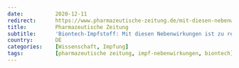 ```yaml
---
date:          2020-12-11
redirect:      https://www.pharmazeutische-zeitung.de/mit-diesen-nebenwirkungen-ist-zu-rechnen-122462/
title:         Pharmazeutische Zeitung
subtitle:      'Biontech-Impfstoff: Mit diesen Nebenwirkungen ist zu rechnen'
country:       DE
categories:    [Wissenschaft, Impfung]
tags:          [pharmazeutische zeitung, impf-nebenwirkungen, biontech]
---
```

